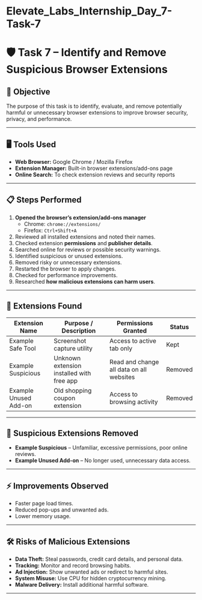# Elevate_Labs_Internship_Day_7-Task-7

# 🛡️ Task 7 – Identify and Remove Suspicious Browser Extensions

## 📌 Objective
The purpose of this task is to identify, evaluate, and remove potentially harmful or unnecessary browser extensions to improve browser security, privacy, and performance.

---

## 🖥️ Tools Used
- **Web Browser:** Google Chrome / Mozilla Firefox
- **Extension Manager:** Built-in browser extensions/add-ons page
- **Online Search:** To check extension reviews and security reports

---

## 📋 Steps Performed
1. **Opened the browser’s extension/add-ons manager**
   - Chrome: `chrome://extensions/`
   - Firefox: `Ctrl+Shift+A`
2. Reviewed all installed extensions and noted their names.
3. Checked extension **permissions** and **publisher details**.
4. Searched online for reviews or possible security warnings.
5. Identified suspicious or unused extensions.
6. Removed risky or unnecessary extensions.
7. Restarted the browser to apply changes.
8. Checked for performance improvements.
9. Researched **how malicious extensions can harm users**.

---

## 📑 Extensions Found
| Extension Name         | Purpose / Description                  | Permissions Granted                              | Status   |
|------------------------|------------------------------------------|--------------------------------------------------|----------|
| Example Safe Tool      | Screenshot capture utility              | Access to active tab only                        | Kept     |
| Example Suspicious     | Unknown extension installed with free app| Read and change all data on all websites         | Removed  |
| Example Unused Add-on  | Old shopping coupon extension           | Access to browsing activity                      | Removed  |

---

## 🚫 Suspicious Extensions Removed
- **Example Suspicious** – Unfamiliar, excessive permissions, poor online reviews.
- **Example Unused Add-on** – No longer used, unnecessary data access.

---

## ⚡ Improvements Observed
- Faster page load times.
- Reduced pop-ups and unwanted ads.
- Lower memory usage.

---

## 🛠️ Risks of Malicious Extensions
- **Data Theft:** Steal passwords, credit card details, and personal data.
- **Tracking:** Monitor and record browsing habits.
- **Ad Injection:** Show unwanted ads or redirect to harmful sites.
- **System Misuse:** Use CPU for hidden cryptocurrency mining.
- **Malware Delivery:** Install additional harmful software.

---

